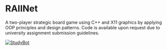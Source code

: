 # RAIINet

A two-player strategic board game using C++ and X11 graphics by applying OOP principles and design patterns. Code is available upon request due to university assignment submission guidelines.

[![StudyBot][product-screenshot]](https://example.com)

[product-screenshot]: ./game.png
